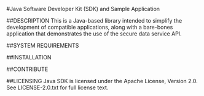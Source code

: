 #Java Software Developer Kit (SDK) and Sample Application


##DESCRIPTION
This is a Java-based library intended to simplify the development of compatible applications, along with a bare-bones application that demonstrates the use of the secure data service API.

##SYSTEM REQUIREMENTS

##INSTALLATION

##CONTRIBUTE

##LICENSING
Java SDK is licensed under the Apache License, Version 2.0. See LICENSE-2.0.txt for full license text.
